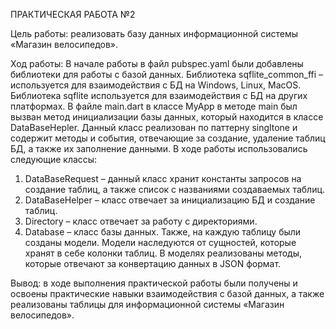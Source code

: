 ПРАКТИЧЕСКАЯ РАБОТА №2


Цель работы: реализовать базу данных информационной системы «Магазин велосипедов».


Ход работы:
В начале работы в файл pubspec.yaml были добавлены библиотеки для работы с базой данных. Библиотека sqflite_common_ffi – используется для взаимодействия с БД на Windows, Linux, MacOS. Библиотека sqflite используется для взаимодействия с БД на других платформах.
В файле main.dart в классе MyApp в методе main был вызван метод инициализации базы данных, который находится в классе DataBaseHepler. Данный класс реализован по паттерну singltone и содержит методы и события, отвечающие за создание, удаление таблиц БД, а также их заполнение данными.
В ходе работы использовались следующие классы:
1)	DataBaseRequest – данный класс хранит константы запросов на создание таблиц, а также список с названиями создаваемых таблиц.
2)	DataBaseHelper – класс отвечает за инициализацию БД и создание таблиц.
3)	Directory – класс отвечает за работу с директориями.
4)	Database – класс базы данных.
Также, на каждую таблицу были созданы модели. Модели наследуются от сущностей, которые хранят в себе колонки таблиц. В моделях реализованы методы, которые отвечают за конвертацию данных в JSON формат.

Вывод: в ходе выполнения практической работы были получены и освоены практические навыки взаимодействия с базой данных, а также реализованы таблицы для информационной системы «Магазин велосипедов».

